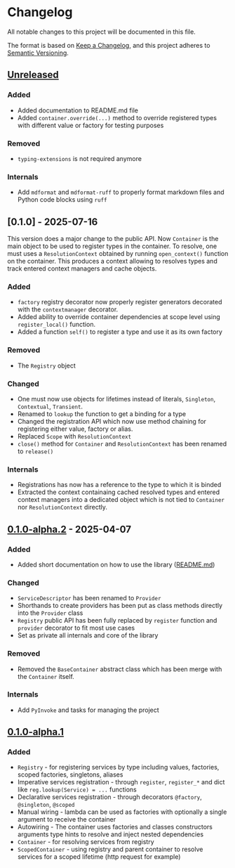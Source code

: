 # Changelog

All notable changes to this project will be documented in this file.

The format is based on [Keep a Changelog](https://keepachangelog.com/en/1.1.0/),
and this project adheres to [Semantic Versioning](https://semver.org/spec/v2.0.0.html).

## [Unreleased]

### Added

- Added documentation to README.md file
- Added `container.override(...)` method to override registered types with different value or factory for testing purposes

### Removed

- `typing-extensions` is not required anymore

### Internals

- Add `mdformat` and `mdformat-ruff` to properly format markdown files and Python code blocks using `ruff`

## [0.1.0] - 2025-07-16

This version does a major change to the public API. Now `Container` is the main object to be used to register types in the container. To resolve, one must uses a `ResolutionContext` obtained by running `open_context()` function on the container. This produces a context allowing to resolves types and track entered context managers and cache objects.

### Added

- `factory` registry decorator now properly register generators decorated with the `contextmanager` decorator.
- Added ability to override container dependencies at scope level using `register_local()` function.
- Added a function `self()` to register a type and use it as its own factory

### Removed

- The `Registry` object

### Changed

- One must now use objects for lifetimes instead of literals, `Singleton`, `Contextual`, `Transient`.
- Renamed to `lookup` the function to get a binding for a type
- Changed the registration API which now use method chaining for registering either value, factory or alias.
- Replaced `Scope` with `ResolutionContext`
- `close()` method for `Container` and `ResolutionContext` has been renamed to `release()`

### Internals

- Registrations has now has a reference to the type to which it is binded
- Extracted the context containaing cached resolved types and entered context managers into a dedicated object which is not tied to `Container` nor `ResolutionContext` directly.

## [0.1.0-alpha.2] - 2025-04-07

### Added

- Added short documentation on how to use the library ([README.md](./README.md))

### Changed

- `ServiceDescriptor` has been renamed to `Provider`
- Shorthands to create providers has been put as class methods directly into the `Provider` class
- `Registry` public API has been fully replaced by `register` function and `provider` decorator to fit most use cases
- Set as private all internals and core of the library

### Removed

- Removed the `BaseContainer` abstract class which has been merge with the `Container` itself.

### Internals

- Add `PyInvoke` and tasks for managing the project

## [0.1.0-alpha.1]

### Added

- `Registry` - for registering services by type including values, factories, scoped factories, singletons, aliases
- Imperative services registration - through `register`, `register_*` and dict like `reg.lookup(Service) = ...` functions
- Declarative services registration - through decorators `@factory`, `@singleton`, `@scoped`
- Manual wiring - lambda can be used as factories with optionally a single argument to receive the container
- Autowiring - The container uses factories and classes constructors arguments type hints to resolve and inject nested dependencies
- `Container` - for resolving services from registry
- `ScopedContainer` - using registry and parent container to resolve services for a scoped lifetime (http request for example)

[0.1.0-alpha.1]: https://github.com/olivierlacan/keep-a-changelog/releases/tag/0.1.0-alpha.1
[0.1.0-alpha.2]: https://github.com/g0di/handless/compare/0.1.0-alpha.1...0.1.0-alpha.2
[unreleased]: https://github.com/g0di/handless/compare/0.1.0-alpha.2...HEAD
